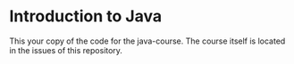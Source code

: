 # Introduction to Java

This your copy of the code for the java-course. The course itself is located in the issues of this repository.

